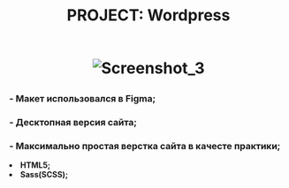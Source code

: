 <h1 align="center">PROJECT: Wordpress 
<br><br>

![Screenshot_3](https://user-images.githubusercontent.com/98873757/200237888-703fa976-62c6-4bb1-86e2-c092f5ae9b1f.png)

  <h3> - Макет использовался в <b> Figma; </br> </h3>
  <h3> - Десктопная версия сайта;</h3>
  <h3> - Максимально простая верстка сайта в качесте практики;</h3>
    
  <li>HTML5;</li>
  <li>Sass(SCSS);</li>
  
   
    
      

